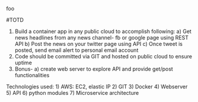 foo


#TOTD

1)  Build a container app in any public cloud to accomplish following:
    a) Get news headlines from any news channel- fb or google page using REST API
    b) Post the news on your twitter page using API
    c) Once tweet is posted, send email alert to personal email account
2)  Code should be committed via GIT and hosted on public cloud to ensure uptime
3)  Bonus-
    a) create web server to explore API and provide get/post functionalities
    

Technologies used:
    1) AWS: EC2, elastic IP
    2) GIT
    3) Docker
    4) Webserver
    5) API
    6) python modules
    7) Microservice architecture

